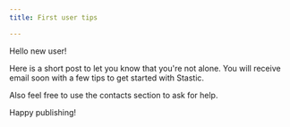 ```yaml
---
title: First user tips

---
```

Hello new user!

Here is a short post to let you know that you're not alone. You will receive email soon with a few tips to get started with Stastic.

Also feel free to use the contacts section to ask for help.

Happy publishing!